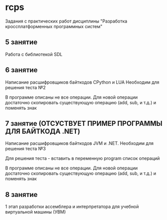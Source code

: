 # rcps
Задания с практических работ дисциплины "Разработка кроссплатформенных программных систем"


## 5 занятие
Работа с библиотекой SDL

## 6 занятие
Написание расшифровщиков байткодов CPython и LUA Необходим для решения теста №2

В программе описаны не все операции. Для новой операции достаточно скопировать существующую операцию (add, sub, и т.д.) и поменять знак

## 7 занятие (ОТСУСТВУЕТ ПРИМЕР ПРОГРАММЫ ДЛЯ БАЙТКОДА .NET)
Написание расшифровщиков байткодов JVM и .NET. Необходим для решения теста №3

Для решения теста - вставить в переменную program список операций

В программе описаны не все операции. Для новой операции достаточно скопировать существующую операцию (add, sub, и т.д.) и поменять знак
## 8 занятие
1 этап разработки ассемблера и интерпретатора для учебной виртуальной машины (УВМ)
